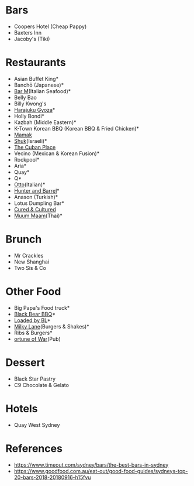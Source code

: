 # Bars
* Coopers Hotel (Cheap Pappy)
* Baxters Inn
* Jacoby's (Tiki)

# Restaurants
* Asian Buffet King*
* Banchō (Japanese)*
* [Bar M](http://bar-m.com.au/)(Italian Seafood)*
* Belly Bao
* Billy Kwong's
* [Harajuku Gyoza](http://harajukugyoza.com)*
* Holly Bondi*
* Kazbah (Middle Eastern)*
* K-Town Korean BBQ (Korean BBQ & Fried Chicken)*
* [Mamak](http://www.mamak.com.au/)
* [Shuk](https://www.shuk.com.au/)(Israeli)*
* [The Cuban Place](https://thecubanplace.com.au/d)
* Vecino (Mexican & Korean Fusion)*
* Rockpool*
* Aria*
* Quay*
* Q*
* [Otto](https://ottoristorante.com.au/sydney/)(Italian)*
* [Hunter and Barrel](https://hunterandbarrel.com/)*
* Anason (Turkish)*
* Lotus Dumpling Bar*
* [Cured & Cultured](https://www.bennelong.com.au/menu/#cured&cultured)
* [Muum Maam](https://www.muummaam.com.au/)(Thai)*


# Brunch
* Mr Crackles
* New Shanghai
* Two Sis & Co 

# Other Food
* Big Papa's Food truck*
* [Black Bear BBQ](http://www.blackbearbbq.com.au)*
* [Loaded by BL](http://loadedbybl.com.au/)*
* [Milky Lane](https://milkylane.co/menu/)(Burgers & Shakes)*
* Ribs & Burgers*
* [ortune of War](https://www.fortuneofwar.com.au/)(Pub)

# Dessert
* Black Star Pastry
* C9 Chocolate & Gelato

# Hotels
* Quay West Sydney

# References
* https://www.timeout.com/sydney/bars/the-best-bars-in-sydney
* https://www.goodfood.com.au/eat-out/good-food-guides/sydneys-top-20-bars-2018-20180916-h15fvu

